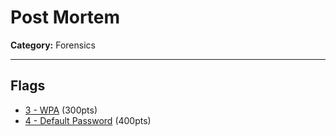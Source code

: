 # Post Mortem

**Category:** Forensics

---

## Flags

* [3 - WPA](3%20-%20WPA) (300pts)
* [4 - Default Password](4%20-%20Default%20Password) (400pts)
